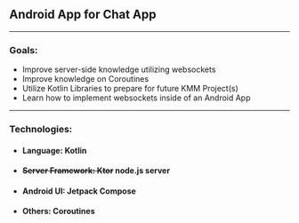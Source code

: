## Android App for Chat App

---
### Goals:
* Improve server-side knowledge utilizing websockets
* Improve knowledge on Coroutines
* Utilize Kotlin Libraries to prepare for future KMM Project(s)
* Learn how to implement websockets inside of an Android App

---
### Technologies:
* #### Language: Kotlin
* #### ~~Server Framework: Ktor~~ node.js server
* #### Android UI: Jetpack Compose
* #### Others: Coroutines